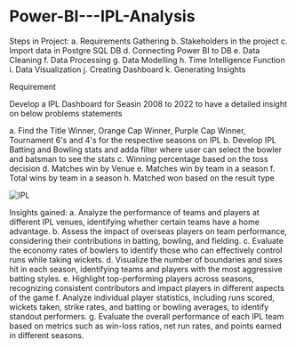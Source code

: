 # Power-BI---IPL-Analysis

Steps in Project:
a. Requirements Gathering
b. Stakeholders in the project
c. Import data in Postgre SQL DB
d. Connecting Power BI to DB
e. Data Cleaning
f. Data Processing
g. Data Modelling
h. Time Intelligence Function
i. Data Visualization
j. Creating Dashboard
k. Generating Insights

Requirement

Develop a IPL Dashboard for Seasin 2008 to 2022 to have a detailed insight on below problems statements

a. Find the Title Winner, Orange Cap Winner, Purple Cap Winner, Tournament 6's and 4's for the respective seasons on IPL
b. Develop IPL Batting and Bowling stats and adda filter where user can select the bowler and batsman to see the stats
c. Winning percentage based on the toss decision
d. Matches win by Venue
e.  Matches win by team in a season
f. Total wins by team in a season
h. Matched won based on the result type

![IPL](https://github.com/Hajira20/Power-BI---IPL-Analysis/assets/15829565/3fd0e811-f16b-4d4e-bd38-0a89a487a5a2)

Insights gained:
a. Analyze the performance of teams and players at different IPL venues, identifying whether certain teams have a home advantage.
b. Assess the impact of overseas players on team performance, considering their contributions in batting, bowling, and fielding.
c. Evaluate the economy rates of bowlers to identify those who can effectively control runs while taking wickets.
d. Visualize the number of boundaries and sixes hit in each season, identifying teams and players with the most aggressive batting styles.
e. Highlight top-performing players across seasons, recognizing consistent contributors and impact players in different aspects of the game
f. Analyze individual player statistics, including runs scored, wickets taken, strike rates, and batting or bowling averages, to identify standout performers.
g. Evaluate the overall performance of each IPL team based on metrics such as win-loss ratios, net run rates, and points earned in different seasons.

